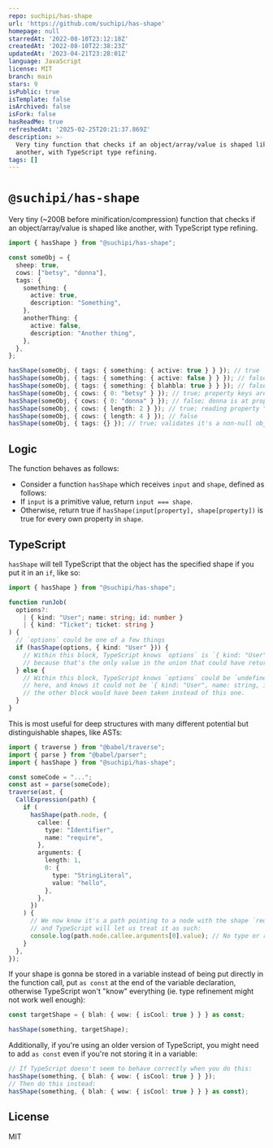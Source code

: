 ```yaml
---
repo: suchipi/has-shape
url: 'https://github.com/suchipi/has-shape'
homepage: null
starredAt: '2022-08-10T23:12:18Z'
createdAt: '2022-08-10T22:38:23Z'
updatedAt: '2023-04-21T23:28:01Z'
language: JavaScript
license: MIT
branch: main
stars: 9
isPublic: true
isTemplate: false
isArchived: false
isFork: false
hasReadMe: true
refreshedAt: '2025-02-25T20:21:37.869Z'
description: >-
  Very tiny function that checks if an object/array/value is shaped like
  another, with TypeScript type refining.
tags: []
---
```


# `@suchipi/has-shape`

Very tiny (~200B before minification/compression) function that checks if an object/array/value is shaped like another, with TypeScript type refining.

```ts
import { hasShape } from "@suchipi/has-shape";

const someObj = {
  sheep: true,
  cows: ["betsy", "donna"],
  tags: {
    something: {
      active: true,
      description: "Something",
    },
    anotherThing: {
      active: false,
      description: "Another thing",
    },
  },
};

hasShape(someObj, { tags: { something: { active: true } } }); // true
hasShape(someObj, { tags: { something: { active: false } } }); // false
hasShape(someObj, { tags: { something: { blahbla: true } } }); // false; no blahbla property present
hasShape(someObj, { cows: { 0: "betsy" } }); // true; property keys are used for both objects and arrays
hasShape(someObj, { cows: { 0: "donna" } }); // false; donna is at property '1'
hasShape(someObj, { cows: { length: 2 } }); // true; reading property "length" from Array returns matching value
hasShape(someObj, { cows: { length: 4 } }); // false
hasShape(someObj, { tags: {} }); // true; validates it's a non-null object, but nothing else
```

## Logic

The function behaves as follows:

- Consider a function `hasShape` which receives `input` and `shape`, defined as follows:
- If `input` is a primitive value, return `input === shape`.
- Otherwise, return true if `hasShape(input[property], shape[property])` is true for every own property in `shape`.

## TypeScript

`hasShape` will tell TypeScript that the object has the specified shape if you put it in an `if`, like so:

```ts
import { hasShape } from "@suchipi/has-shape";

function runJob(
  options?:
    | { kind: "User"; name: string; id: number }
    | { kind: "Ticket"; ticket: string }
) {
  // `options` could be one of a few things
  if (hasShape(options, { kind: "User" })) {
    // Within this block, TypeScript knows `options` is `{ kind: "User", name: string, id: number }`,
    // because that's the only value in the union that could have returned true from hasShape.
  } else {
    // Within this block, TypeScript knows `options` could be `undefined` or `{ kind: "Ticket", ticket: string }`
    // here, and knows it could not be `{ kind: "User", name: string, id: number }`, because if it was,
    // the other block would have been taken instead of this one.
  }
}
```

This is most useful for deep structures with many different potential but distinguishable shapes, like ASTs:

```ts
import { traverse } from "@babel/traverse";
import { parse } from "@babel/parser";
import { hasShape } from "@suchipi/has-shape";

const someCode = "...";
const ast = parse(someCode);
traverse(ast, {
  CallExpression(path) {
    if (
      hasShape(path.node, {
        callee: {
          type: "Identifier",
          name: "require",
        },
        arguments: {
          length: 1,
          0: {
            type: "StringLiteral",
            value: "hello",
          },
        },
      })
    ) {
      // We now know it's a path pointing to a node with the shape `require("hello")`,
      // and TypeScript will let us treat it as such:
      console.log(path.node.callee.arguments[0].value); // No type or runtime errors!
    }
  },
});
```

If your shape is gonna be stored in a variable instead of being put directly in the function call, put `as const` at the end of the variable declaration, otherwise TypeScript won't "know" everything (ie. type refinement might not work well enough):

```ts
const targetShape = { blah: { wow: { isCool: true } } } as const;

hasShape(something, targetShape);
```

Additionally, if you're using an older version of TypeScript, you might need to add `as const` even if you're not storing it in a variable:

```ts
// If TypeScript doesn't seem to behave correctly when you do this:
hasShape(something, { blah: { wow: { isCool: true } } });
// Then do this instead:
hasShape(something, { blah: { wow: { isCool: true } } } as const);
```

## License

MIT

